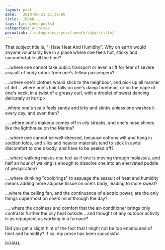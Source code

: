 ```yaml
---
layout: post
date:	2010-06-21 21:36:00
title:  IHHAH.....
tags: [archived-posts]
categories: archives
permalink: /:categories/:year/:month/:day/:title/
---
```

That subject title is, "I Hate Heat And Humidity". Why on earth would anyone voluntarily live in a place where one feels hot, sticky and uncomfortable all the time? 

....where one cannot take public transport or even a lift for fear of severe assault of body odour from one's fellow passengers?

....where one's clothes would stick to the neighbour, and pick up all manner of dirt....where one's hair falls on one's damp forehead, or on the nape of one's neck,  in a twist of a greasy curl, with a droplet of sweat dancing delicately at its tip>

..where one's scalp feels sandy and icky and stinks unless one washes it every day, and even then?

.....where one's makeup comes off in oily streaks, and one's nose shines like the lighthouse on the Marina?

....where  one cannot be well-dressed, because cottons wilt and hang in sodden folds, and  silks and heavier materials tend to stick in awful discomfort to one's body, and have to be peeled off?

....where walking makes one feel as if one is moving through molasses, and half an hour of walking is enough to dissolve one into an enervated puddle of perspiration?

....where drinking "cooldrings" to assuage the assault of heat and humidity means adding more adipose tissue on one's body, leading to more sweat?

...where the ceiling fan, and the continuance of electric power, are the only things uppermost on one's mind through the day?

.... where the coolness and comfort that the air-conditioner brings only contrasts further the oily heat outside... and thought of any outdoor activity is as repugnant as working in a furnace?

Did you get a slight hint of the fact that I might not be too enamoured of heat and humidity? If so, my prose has been successful.

IHHAH.
